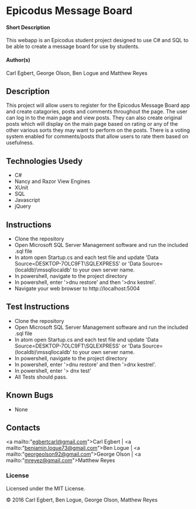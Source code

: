 # Epicodus Message Board

#### Short Description
This webapp is an Epicodus student project designed to use C# and SQL to be able to create a message board for use by students.

#### Author(s)
Carl Egbert, George Olson, Ben Logue and Matthew Reyes
## Description
This project will allow users to register for the Epicodus Message Board app and create catagories, posts and comments throughout the page. The user can log in to the main page and view posts.  They can also create original posts which will display on the main page based on rating or any of the other various sorts they may want to perform on the posts.  There is a voting system enabled for comments/posts that allow users to rate them based on usefulness.    

## Technologies Usedy

* C#
* Nancy and Razor View Engines
* XUnit
* SQL
* Javascript
* jQuery

## Instructions

* Clone the repository
* Open Microsoft SQL Server Management software and run the included .sql file
* In atom open Startup.cs and each test file and update 'Data Source=DESKTOP-7OLC9FT\\SQLEXPRESS' or 'Data Source=(localdb)\\mssqllocaldb' to your own server name.
* In powershell, navigate to the project directory
* In powershell, enter '>dnu restore' and then '>dnx kestrel'.
* Navigate your web browser to http://localhost:5004

## Test Instructions
* Clone the repository
* Open Microsoft SQL Server Management software and run the included .sql file
* In atom open Startup.cs and each test file and update 'Data Source=DESKTOP-7OLC9FT\\SQLEXPRESS' or 'Data Source=(localdb)\\mssqllocaldb' to your own server name.
* In powershell, navigate to the project directory
* In powershell, enter '>dnu restore' and then '>dnx kestrel'.
* In powershell, enter '> dnx test'
* All Tests should pass.

## Known Bugs
* None

## Contacts
<a mailto:"egbertcarl@gmail.com">Carl Egbert</a> |
<a mailto:"benjamin.logue73@gmail.com">Ben Logue</a> |
<a mailto:"georgeolson92@gmail.com">George Olson</a> |
<a mailto:"mreyez@gmail.com">Matthew Reyes</a>


### License

Licensed under the MIT License.

&copy; 2016 Carl Egbert, Ben Logue, George Olson, Matthew Reyes
